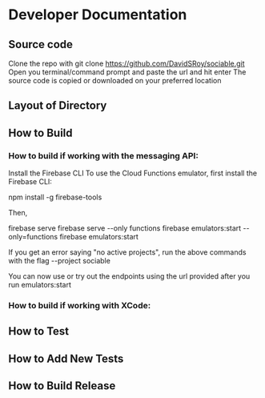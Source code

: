 # Developer Documentation

## Source code

Clone the repo with git clone https://github.com/DavidSRoy/sociable.git
Open you terminal/command prompt and paste the url and hit enter
The source code is copied or downloaded on your preferred location

## Layout of Directory

## How to Build

### How to build if working with the messaging API:

Install the Firebase CLI
To use the Cloud Functions emulator, first install the Firebase CLI:

npm install -g firebase-tools

Then, 

firebase serve
firebase serve --only functions
firebase emulators:start --only=functions
firebase emulators:start

If you get an error saying "no active projects", run the above commands with the flag --project sociable

You can now use or try out the endpoints using the url provided after you run emulators:start

### How to build if working with XCode: 

## How to Test

## How to Add New Tests

## How to Build Release
